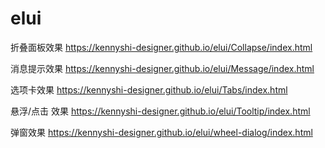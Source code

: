 # elui

折叠面板效果
https://kennyshi-designer.github.io/elui/Collapse/index.html

消息提示效果
https://kennyshi-designer.github.io/elui/Message/index.html

选项卡效果
https://kennyshi-designer.github.io/elui/Tabs/index.html

悬浮/点击 效果
https://kennyshi-designer.github.io/elui/Tooltip/index.html

弹窗效果
https://kennyshi-designer.github.io/elui/wheel-dialog/index.html
